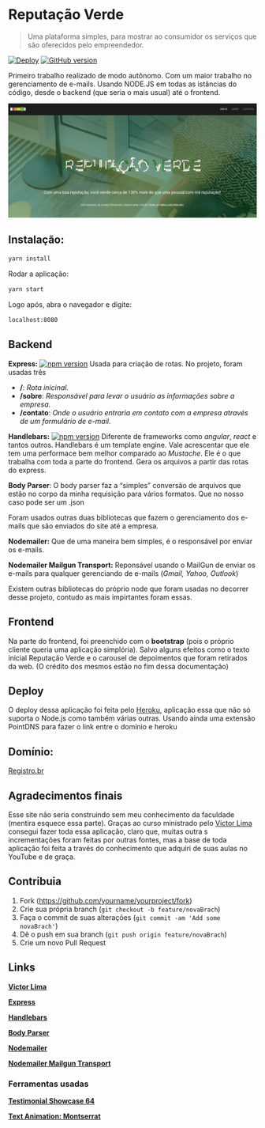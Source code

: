 # Reputação Verde
> Uma plataforma simples, para mostrar ao consumidor os serviços que são oferecidos pelo empreendedor.

[![Deploy](https://www.herokucdn.com/deploy/button.svg)](https://heroku.com/deploy)
[![GitHub version](https://badge.fury.io/gh/peidrao%2Frepshop.svg)](https://badge.fury.io/gh/peidrao%2Frepshop)

Primeiro trabalho realizado de modo autônomo. Com um maior trabalho no gerenciamento de e-mails. 
Usando NODE.JS em todas as istâncias do código, desde o backend (que seria o mais usual) até o frontend.

![](./readme/img.png)

## Instalação:

```sh
yarn install
```

Rodar a aplicação:

```sh
yarn start
```

Logo após, abra o navegador e digite:

```sh
localhost:8080
```

## Backend
**Express:** [![npm version](https://badge.fury.io/js/express.svg)](https://badge.fury.io/js/express) Usada para criação de rotas. No projeto, foram usadas três

- **/**:   _Rota inicinal._
- **/sobre**: _Responsável para levar o usuário as informações sobre a empresa._
- **/contato**: _Onde o usuário entraria em contato com a empresa através de um formulário de e-mail._

**Handlebars:**  [![npm version](https://badge.fury.io/js/handlebars.svg)](https://badge.fury.io/js/handlebars) Diferente de frameworks como _angular_, _react_ e tantos outros. Handlebars é um template engine. Vale acrescentar que ele tem uma performace bem melhor comparado ao _Mustache_. Ele é o que trabalha com toda a parte do frontend. Gera os arquivos a partir das rotas do express. 

**Body Parser**: O body parser faz a “simples” conversão de arquivos que estão no corpo da minha requisição para vários formatos. Que no nosso caso pode ser um .json

Foram usados outras duas bibliotecas que fazem o gerenciamento dos e-mails que são enviados do site até a empresa.

**Nodemailer:** Que de uma maneira bem simples, é o responsável por enviar os e-mails.

**Nodemailer Mailgun Transport:** Reponsável usando o MailGun de enviar os e-mails para qualquer gerenciando de e-mails (_Gmail, Yahoo, Outlook_)

Existem outras bibliotecas do próprio node que foram usadas no decorrer desse projeto, contudo as mais impirtantes foram essas.

## Frontend
Na parte do frontend, foi preenchido com o **bootstrap** (pois o próprio cliente queria uma aplicação simplória). Salvo alguns efeitos como o  texto inicial Reputação Verde e o carousel de depoimentos que foram retirados da web. (O crédito dos mesmos estão no fim dessa documentação)


## Deploy
O deploy dessa aplicação foi feita pelo [Heroku](https://dashboard.heroku.com/), aplicação essa que não só suporta o Node.js como também várias outras. Usando ainda uma extensão PointDNS para fazer o link entre o domínio e heroku

## Domínio:
[Registro.br](https://registro.br/)

## Agradecimentos finais
Esse site não seria construindo sem meu conhecimento da faculdade (mentira esquece essa parte).
Graças ao curso ministrado pelo [Victor Lima](https://www.youtube.com/channel/UC_issB-37g9lwfAA37fy2Tgs) consegui fazer toda essa aplicação, claro que, muitas outra s incrementações foram feitas por outras fontes, mas a base de toda aplicação foi feita a través do conhecimento que adquiri de suas aulas no YouTube e de graça. 

## Contribuia

1. Fork (<https://github.com/yourname/yourproject/fork>)
2. Crie sua própria branch (`git checkout -b feature/novaBrach`)
3. Faça o commit de suas alterações (`git commit -am 'Add some novaBrach'`)
4. Dê o push em sua branch (`git push origin feature/novaBrach`)
5. Crie um novo Pull Request


## Links
[**Victor Lima**](https://www.youtube.com/channel/UC_issB-37g9lwfAA37fy2Tg)

[**Express**](https://developer.mozilla.org/pt-BR/docs/Learn/Server-side/Express_Nodejs/Introdu%C3%A7%C3%A3o)

[**Handlebars**](https://handlebarsjs.com/)

[**Body Parser**](https://www.npmjs.com/package/body-parser)

[**Nodemailer**](https://nodemailer.com/about/)

[**Nodemailer Mailgun Transport**](https://github.com/orliesaurus/nodemailer-mailgun-transport)

### Ferramentas usadas

[**Testimonial Showcase 64**](https://www.bestjquery.com/labs/testimonial-showcase-64/)

[**Text Animation: Montserrat**](https://codepen.io/ClaireLarsen/pen/XmVyVX)

